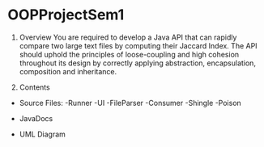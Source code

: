 # OOPProjectSem1

1. Overview
You are required to develop a Java API that can rapidly compare two large text files by
computing their Jaccard Index. The API should uphold the principles of loose-coupling and
high cohesion throughout its design by correctly applying abstraction, encapsulation,
composition and inheritance.

2. Contents
 - Source Files:
	-Runner
	-UI
	-FileParser
	-Consumer
	-Shingle
	-Poison
	
 - JavaDocs
 
 - UML Diagram 